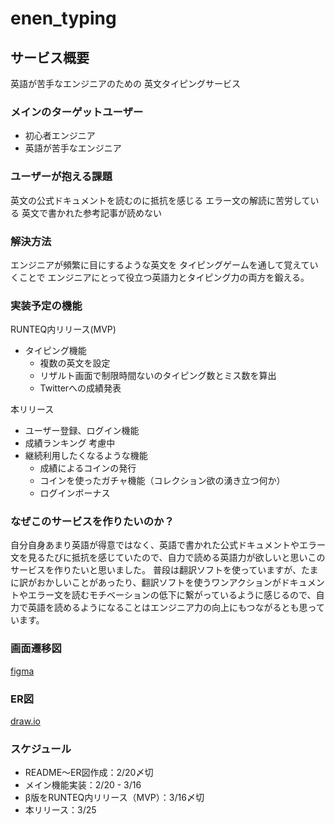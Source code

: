 # enen_typing

## サービス概要
英語が苦手なエンジニアのための
英文タイピングサービス

### メインのターゲットユーザー
- 初心者エンジニア
- 英語が苦手なエンジニア

### ユーザーが抱える課題
英文の公式ドキュメントを読むのに抵抗を感じる
エラー文の解読に苦労している
英文で書かれた参考記事が読めない

### 解決方法
エンジニアが頻繁に目にするような英文を
タイピングゲームを通して覚えていくことで
エンジニアにとって役立つ英語力とタイピング力の両方を鍛える。

### 実装予定の機能
RUNTEQ内リリース(MVP)
- タイピング機能
  - 複数の英文を設定
  - リザルト画面で制限時間ないのタイピング数とミス数を算出
  - Twitterへの成績発表

本リリース
- ユーザー登録、ログイン機能
- 成績ランキング
考慮中
- 継続利用したくなるような機能
  - 成績によるコインの発行
  - コインを使ったガチャ機能（コレクション欲の湧き立つ何か）
  - ログインボーナス

### なぜこのサービスを作りたいのか？
自分自身あまり英語が得意ではなく、英語で書かれた公式ドキュメントやエラー文を見るたびに抵抗を感じていたので、自力で読める英語力が欲しいと思いこのサービスを作りたいと思いました。
普段は翻訳ソフトを使っていますが、たまに訳がおかしいことがあったり、翻訳ソフトを使うワンアクションがドキュメントやエラー文を読むモチベーションの低下に繋がっているように感じるので、自力で英語を読めるようになることはエンジニア力の向上にもつながるとも思っています。

### 画面遷移図
[figma](https://www.figma.com/file/VMaKs3Fv0dHY34mWtIuxw2/%E3%82%BF%E3%82%A4%E3%83%94%E3%83%B3%E3%82%B0?node-id=0%3A1)

### ER図
[draw.io](https://drive.google.com/file/d/14Dm99WC_ka1BvYH6-hOoT3QnxZiRlxCz/view?usp=sharing)

### スケジュール
- README〜ER図作成：2/20〆切
- メイン機能実装：2/20 - 3/16
- β版をRUNTEQ内リリース（MVP）：3/16〆切
- 本リリース：3/25
